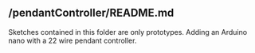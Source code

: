 ## /pendantController/README.md
Sketches contained in this folder are only prototypes. Adding an Arduino nano with a 22 wire pendant controller. 